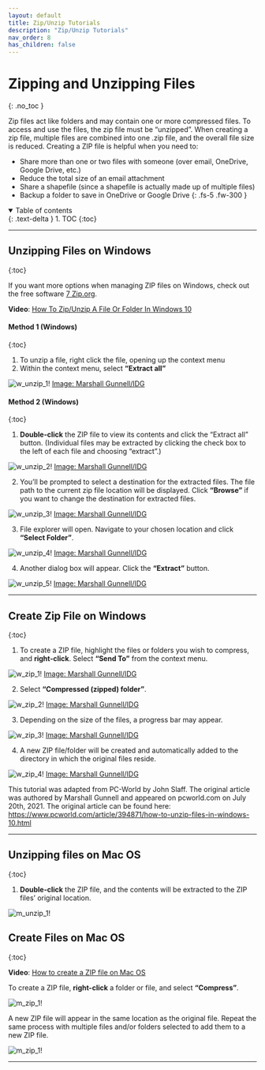 ```yaml
---
layout: default
title: Zip/Unzip Tutorials
description: "Zip/Unzip Tutorials"
nav_order: 8
has_children: false
---
```


# Zipping and Unzipping Files
{: .no_toc }

Zip files act like folders and may contain one or more compressed files. To access and use the files, the zip file must be “unzipped”. When creating a zip file, multiple files are combined into one .zip file, and the overall file size is reduced. Creating a ZIP file is helpful when you need to:
* Share more than one or two files with someone (over email, OneDrive, Google Drive, etc.)
* Reduce the total size of an email attachment
* Share a shapefile (since a shapefile is actually made up of multiple files)
* Backup a folder to save in OneDrive or Google Drive
{: .fs-5 .fw-300 }



<details open markdown="block">
  <summary>
    Table of contents
  </summary>
  {: .text-delta }
1. TOC
{:toc}
</details>

---
## Unzipping Files on Windows
{:toc}

If you want more options when managing ZIP files on Windows, check out the free software [7 Zip.org](https://www.7-zip.org/).

**Video**: [How To Zip/Unzip A File Or Folder In Windows 10](https://www.youtube.com/watch?v=5Wm4PwF8DqY)

#### Method 1 (Windows)
{:toc}

1. To unzip a file, right click the file, opening up the context menu
1. Within the context menu, select **“Extract all”**

![w_unzip_1!](media/w_uz_1.png "Windows: Unzip Files")
[Image: Marshall Gunnell/IDG](https://www.pcworld.com/article/394871/how-to-unzip-files-in-windows-10.html)

#### Method 2 (Windows)
{:toc}

1. **Double-click** the ZIP file to view its contents and click the “Extract all” button. (Individual files may be extracted by clicking the check box to the left of each file and choosing “extract”.)

![w_unzip_2!](media/w_uz_2.png "Windows: Unzip Files")
[Image: Marshall Gunnell/IDG](https://www.pcworld.com/article/394871/how-to-unzip-files-in-windows-10.html)

2. You’ll be prompted to select a destination for the extracted files. The file path to the current zip file location will be displayed. Click **“Browse”** if you want to change the destination for extracted files.

![w_unzip_3!](media/w_uz_3.png "Windows: Unzip Files")
[Image: Marshall Gunnell/IDG](https://www.pcworld.com/article/394871/how-to-unzip-files-in-windows-10.html)

3. File explorer will open. Navigate to your chosen location and click **“Select Folder”**.

![w_unzip_4!](media/w_uz_4.png "Windows: Unzip Files")
[Image: Marshall Gunnell/IDG](https://www.pcworld.com/article/394871/how-to-unzip-files-in-windows-10.html)

4. Another dialog box will appear. Click the **“Extract”** button.

![w_unzip_5!](media/w_uz_5.png "Windows: Unzip Files")
[Image: Marshall Gunnell/IDG](https://www.pcworld.com/article/394871/how-to-unzip-files-in-windows-10.html)

---
## Create Zip File on Windows
{:toc}

1. To create a ZIP file, highlight the files or folders you wish to compress, and **right-click**. Select **“Send To”** from the context menu.

![w_zip_1!](media/w_z_1.png "Windows: Create Zip Files")
[Image: Marshall Gunnell/IDG](https://www.pcworld.com/article/394871/how-to-unzip-files-in-windows-10.html)

2. Select **“Compressed (zipped) folder”**.

![w_zip_2!](media/w_z_2.png "Windows: Create Zip Files")
[Image: Marshall Gunnell/IDG](https://www.pcworld.com/article/394871/how-to-unzip-files-in-windows-10.html)

3. Depending on the size of the files, a progress bar may appear.

![w_zip_3!](media/w_z_3.png "Windows: Create Zip Files")
[Image: Marshall Gunnell/IDG](https://www.pcworld.com/article/394871/how-to-unzip-files-in-windows-10.html)

4. A new ZIP file/folder will be created and automatically added to the directory in which the original files reside.

![w_zip_4!](media/w_z_4.png "Windows: Create Zip Files")
[Image: Marshall Gunnell/IDG](https://www.pcworld.com/article/394871/how-to-unzip-files-in-windows-10.html)

This tutorial was adapted from PC-World by John Slaff. The original article was authored by Marshall Gunnell and appeared on pcworld.com on July 20th, 2021. The original article can be found here: https://www.pcworld.com/article/394871/how-to-unzip-files-in-windows-10.html

---
## Unzipping files on Mac OS
{:toc}

1. **Double-click** the ZIP file, and the contents will be extracted to the ZIP files’ original location.

![m_unzip_1!](media/m_uz_1.png "Mac: Unzip Files")

## Create Files on Mac OS
{:toc}

**Video**: [How to create a ZIP file on Mac OS](https://www.youtube.com/watch?v=q9Noa2cVtFA&t=57s)

To create a ZIP file, **right-click** a folder or file, and select **“Compress”**.

![m_zip_1!](media/m_z_1.png "Mac: Zip Files")

A new ZIP file will appear in the same location as the original file. Repeat the same process with multiple files and/or folders selected to add them to a new ZIP file.

![m_zip_1!](media/m_z_2.png "Mac: Zip Files")

---
